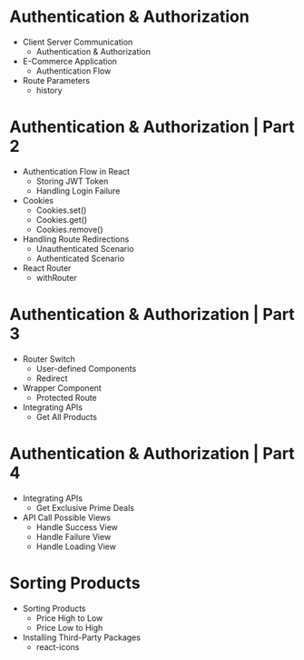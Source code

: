 # Authentication & Authorization

- Client Server Communication
  - Authentication & Authorization
- E-Commerce Application
  - Authentication Flow
- Route Parameters
  - history

# Authentication & Authorization | Part 2

- Authentication Flow in React
  - Storing JWT Token
  - Handling Login Failure
- Cookies
  - Cookies.set()
  - Cookies.get()
  - Cookies.remove()
- Handling Route Redirections
  - Unauthenticated Scenario
  - Authenticated Scenario
- React Router
  - withRouter

# Authentication & Authorization | Part 3

- Router Switch
  - User-defined Components
  - Redirect
- Wrapper Component
  - Protected Route
- Integrating APIs
  - Get All Products

# Authentication & Authorization | Part 4

- Integrating APIs
  - Get Exclusive Prime Deals
- API Call Possible Views
  - Handle Success View
  - Handle Failure View
  - Handle Loading View

# Sorting Products

- Sorting Products
  - Price High to Low
  - Price Low to High
- Installing Third-Party Packages
  - react-icons
